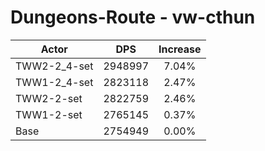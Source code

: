 # Dungeons-Route - vw-cthun
| Actor | DPS | Increase |
|---|:---:|:---:|
|TWW2-2_4-set|2948997|7.04%|
|TWW1-2_4-set|2823118|2.47%|
|TWW2-2-set|2822759|2.46%|
|TWW1-2-set|2765145|0.37%|
|Base|2754949|0.00%|
